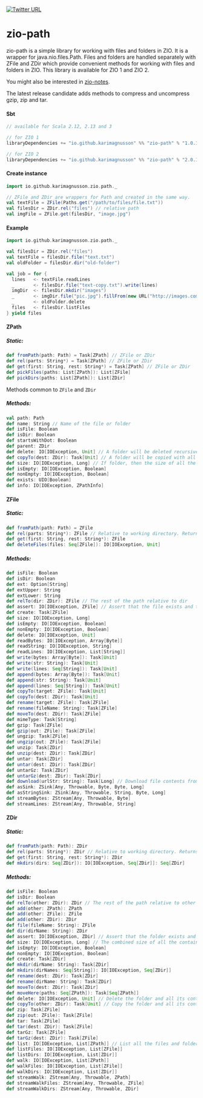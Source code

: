 [![Twitter URL](https://img.shields.io/twitter/url/https/twitter.com/bukotsunikki.svg?style=social&label=Follow%20%40kuzminki_lib)](https://twitter.com/kuzminki_lib)

# zio-path

zio-path is a simple library for working with files and folders in ZIO. It is a wrapper for java.nio.files.Path. Files and folders are handled separately with ZFile and ZDir which provide convenient methods for working with files and folders in ZIO. This library is available for ZIO 1 and ZIO 2.

You might also be interested in [zio-notes](https://github.com/karimagnusson/zio-notes).

The latest release candidate adds methods to compress and uncompress gzip, zip and tar.

#### Sbt
```sbt
// available for Scala 2.12, 2.13 and 3

// for ZIO 1
libraryDependencies += "io.github.karimagnusson" %% "zio-path" % "1.0.1"

// for ZIO 2
libraryDependencies += "io.github.karimagnusson" %% "zio-path" % "2.0.1"
```

#### Create instance
```scala
import io.github.karimagnusson.zio.path._

// ZFile and ZDir are wrappers for Path and created in the same way.
val textFile = ZFile(Paths.get("/path/to/files/file.txt"))
val filesDir = ZDir.rel("files") // relative path
val imgFile = ZFile.get(filesDir, "image.jpg")
```

#### Example
```scala
import io.github.karimagnusson.zio.path._

val filesDir = ZDir.rel("files")
val textFile = filesDir.file("text.txt")
val oldFolder = filesDir.dir("old-folder")

val job = for {
  lines   <- textFile.readLines
  _       <- filesDir.file("text-copy.txt").write(lines)
  imgDir  <- filesDir.mkdir("images")
  _       <- imgDir.file("pic.jpg").fillFrom(new URL("http://images.com/pic.jpg"))
  _       <- oldFolder.delete
  files   <- filesDir.listFiles
} yield files
```

#### ZPath

##### Static:
```scala
def fromPath(path: Path) = Task[ZPath] // ZFile or ZDir
def rel(parts: String*) = Task[ZPath] // ZFile or ZDir
def get(first: String, rest: String*) = Task[ZPath] // ZFile or ZDir
def pickFiles(paths: List[ZPath]): List[ZFile]
def pickDirs(paths: List[ZPath]): List[ZDir]
```

Methods common to `ZFile` and `ZDir`
##### Methods:
```scala
val path: Path
def name: String // Name of the file or folder
def isFile: Boolean
def isDir: Boolean
def startsWithDot: Boolean
def parent: ZDir
def delete: IO[IOException, Unit] // A folder will be deleted recursively
def copyTo(dest: ZDir): Task[Unit] // A folder will be copied with all its contents
def size: IO[IOException, Long] // If folder, then the size of all the containing files and folders
def isEmpty: IO[IOException, Boolean]
def nonEmpty: IO[IOException, Boolean]
def exists: UIO[Boolean]
def info: IO[IOException, ZPathInfo]
``` 

#### ZFile

##### Static:
```scala
def fromPath(path: Path) = ZFile
def rel(parts: String*): ZFile // Relative to working directory. Returns full path. 
def get(first: String, rest: String*): ZFile 
def deleteFiles(files: Seq[ZFile]): IO[IOException, Unit]
```

##### Methods:
```scala
def isFile: Boolean
def isDir: Boolean
def ext: Option[String]
def extUpper: String
def extLower: String
def relTo(dir: ZDir): ZFile // The rest of the path relative to dir
def assert: IO[IOException, ZFile] // Assert that the file exists and that it is a file
def create: Task[ZFile]
def size: IO[IOException, Long]
def isEmpty: IO[IOException, Boolean]
def nonEmpty: IO[IOException, Boolean]
def delete: IO[IOException, Unit]
def readBytes: IO[IOException, Array[Byte]]
def readString: IO[IOException, String]
def readLines: IO[IOException, List[String]]
def write(bytes: Array[Byte]): Task[Unit]
def write(str: String): Task[Unit]
def write(lines: Seq[String]): Task[Unit]
def append(bytes: Array[Byte]): Task[Unit]
def append(str: String): Task[Unit]
def append(lines: Seq[String]): Task[Unit]
def copyTo(target: ZFile): Task[Unit]
def copyTo(dest: ZDir): Task[Unit]
def rename(target: ZFile): Task[ZFile]
def rename(fileName: String): Task[ZFile]
def moveTo(dest: ZDir): Task[ZFile]
def mimeType: Task[String]
def gzip: Task[ZFile]
def gzip(out: ZFile): Task[ZFile]
def ungzip: Task[ZFile]
def ungzip(out: ZFile): Task[ZFile]
def unzip: Task[ZDir]
def unzip(dest: ZDir): Task[ZDir]
def untar: Task[ZDir]
def untar(dest: ZDir): Task[ZDir]
def untarGz: Task[ZDir]
def untarGz(dest: ZDir): Task[ZDir]
def download(urlStr: String): Task[Long] // Download file contents from URL to this file
def asSink: ZSink[Any, Throwable, Byte, Byte, Long]
def asStringSink: ZSink[Any, Throwable, String, Byte, Long]
def streamBytes: ZStream[Any, Throwable, Byte]
def streamLines: ZStream[Any, Throwable, String]
```

#### ZDir

##### Static:
```scala
def fromPath(path: Path): ZDir
def rel(parts: String*): ZDir // Relative to working directory. Returns full path.
def get(first: String, rest: String*): ZDir
def mkdirs(dirs: Seq[ZDir]): IO[IOException, Seq[ZDir]]: Seq[ZDir]
```

##### Methods:
```scala
def isFile: Boolean
def isDir: Boolean
def relTo(other: ZDir): ZDir // The rest of the path relative to other
def add(other: ZPath): ZPath
def add(other: ZFile): ZFile
def add(other: ZDir): ZDir
def file(fileName: String): ZFile
def dir(dirName: String): ZDir
def assert: IO[IOException, ZDir] // Assert that the folder exists and that it is a folder
def size: IO[IOException, Long] // The combined size of all the containing files and folders
def isEmpty: IO[IOException, Boolean]
def nonEmpty: IO[IOException, Boolean]
def create: Task[ZDir]
def mkdir(dirName: String): Task[ZDir]
def mkdirs(dirNames: Seq[String]): IO[IOException, Seq[ZDir]]
def rename(dest: ZDir): Task[ZDir]
def rename(dirName: String): Task[ZDir]
def moveTo(dest: ZDir): Task[ZDir]
def moveHere(paths: Seq[ZPath]): Task[Seq[ZPath]]
def delete: IO[IOException, Unit] // Delete the folder and all its contents
def copyTo(other: ZDir): Task[Unit] // Copy the folder and all its contents
def zip: Task[ZFile]
def zip(out: ZFile): Task[ZFile]
def tar: Task[ZFile]
def tar(dest: ZDir): Task[ZFile]
def tarGz: Task[ZFile]
def tarGz(dest: ZDir): Task[ZFile]
def list: IO[IOException, List[ZPath]] // List all the files and folders
def listFiles: IO[IOException, List[ZFile]]
def listDirs: IO[IOException, List[ZDir]]
def walk: IO[IOException, List[ZPath]]
def walkFiles: IO[IOException, List[ZFile]]
def walkDirs: IO[IOException, List[ZDir]]
def streamWalk: ZStream[Any, Throwable, ZPath]
def streamWalkFiles: ZStream[Any, Throwable, ZFile]
def streamWalkDirs: ZStream[Any, Throwable, ZDir]
```


















